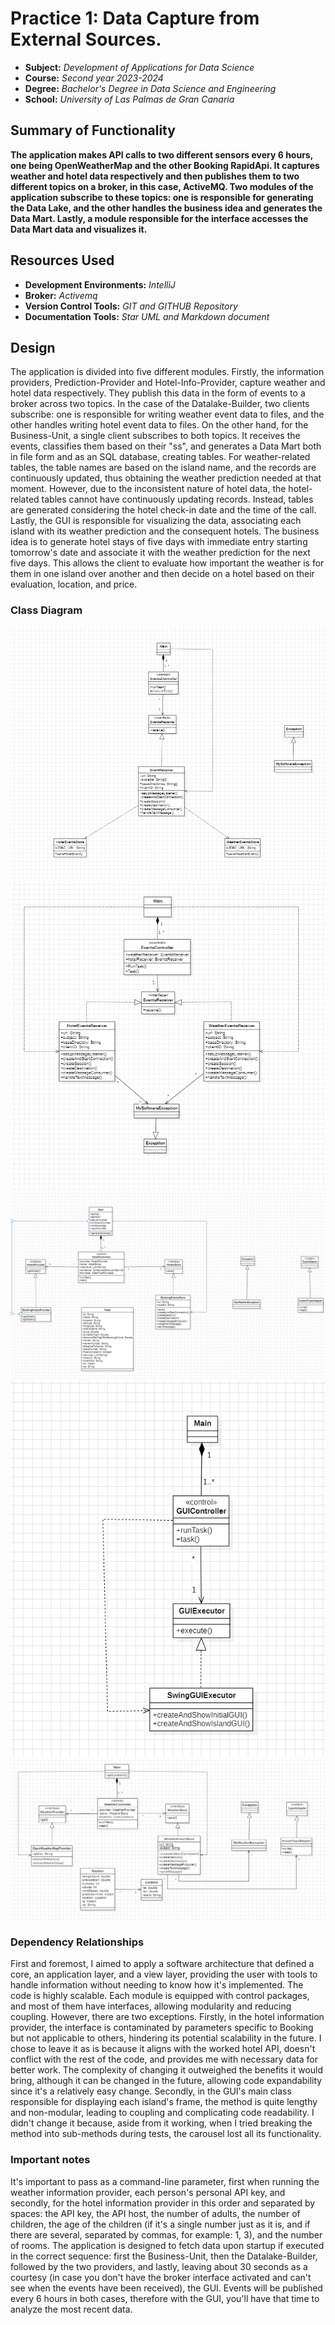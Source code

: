# Practice 1: Data Capture from External Sources.

- **Subject:** *Development of Applications for Data Science*
- **Course:** *Second year 2023-2024*
- **Degree:** *Bachelor's Degree in Data Science and Engineering*
- **School:** *University of Las Palmas de Gran Canaria*

## Summary of Functionality
**The application makes API calls to two different sensors every 6 hours, one being OpenWeatherMap and the other Booking RapidApi. It captures weather and hotel data respectively and then publishes them to two different topics on a broker, in this case, ActiveMQ. Two modules of the application subscribe to these topics: one is responsible for generating the Data Lake, and the other handles the business idea and generates the Data Mart. Lastly, a module responsible for the interface accesses the Data Mart data and visualizes it.**

## Resources Used
- **Development Environments:** *IntelliJ*
- **Broker:** *Activemq*
- **Version Control Tools:** *GIT and GITHUB Repository*
- **Documentation Tools:** *Star UML and Markdown document*

## Design
The application is divided into five different modules. Firstly, the information providers, Prediction-Provider and Hotel-Info-Provider, capture weather and hotel data respectively. They publish this data in the form of events to a broker across two topics. In the case of the Datalake-Builder, two clients subscribe: one is responsible for writing weather event data to files, and the other handles writing hotel event data to files. On the other hand, for the Business-Unit, a single client subscribes to both topics. It receives the events, classifies them based on their "ss", and generates a Data Mart both in file form and as an SQL database, creating tables. For weather-related tables, the table names are based on the island name, and the records are continuously updated, thus obtaining the weather prediction needed at that moment. However, due to the inconsistent nature of hotel data, the hotel-related tables cannot have continuously updating records. Instead, tables are generated considering the hotel check-in date and the time of the call. Lastly, the GUI is responsible for visualizing the data, associating each island with its weather prediction and the consequent hotels. The business idea is to generate hotel stays of five days with immediate entry starting tomorrow's date and associate it with the weather prediction for the next five days. This allows the client to evaluate how important the weather is for them in one island over another and then decide on a hotel based on their evaluation, location, and price.
### Class Diagram
*![Business-Unit.PNG](Business-Unit.PNG)*
*![Datalake-Builder.PNG](Datalake-Builder.PNG)*
*![Hotel-Info-Provider.PNG](Hotel-Info-Provider.PNG)*
*![GUI.PNG](GUI.PNG)*
*![Prediction-Provider.PNG](Prediction-Provider.PNG)*

### Dependency Relationships
First and foremost, I aimed to apply a software architecture that defined a core, an application layer, and a view layer, providing the user with tools to handle information without needing to know how it's implemented. The code is highly scalable. Each module is equipped with control packages, and most of them have interfaces, allowing modularity and reducing coupling. However, there are two exceptions. Firstly, in the hotel information provider, the interface is contaminated by parameters specific to Booking but not applicable to others, hindering its potential scalability in the future. I chose to leave it as is because it aligns with the worked hotel API, doesn't conflict with the rest of the code, and provides me with necessary data for better work. The complexity of changing it outweighed the benefits it would bring, although it can be changed in the future, allowing code expandability since it's a relatively easy change. Secondly, in the GUI's main class responsible for displaying each island's frame, the method is quite lengthy and non-modular, leading to coupling and complicating code readability. I didn't change it because, aside from it working, when I tried breaking the method into sub-methods during tests, the carousel lost all its functionality.
### Important notes
It's important to pass as a command-line parameter, first when running the weather information provider, each person's personal API key, and secondly, for the hotel information provider in this order and separated by spaces: the API key, the API host, the number of adults, the number of children, the age of the children (if it's a single number just as it is, and if there are several, separated by commas, for example: 1, 3), and the number of rooms. The application is designed to fetch data upon startup if executed in the correct sequence: first the Business-Unit, then the Datalake-Builder, followed by the two providers, and lastly, leaving about 30 seconds as a courtesy (in case you don't have the broker interface activated and can't see when the events have been received), the GUI. Events will be published every 6 hours in both cases, therefore with the GUI, you'll have that time to analyze the most recent data.